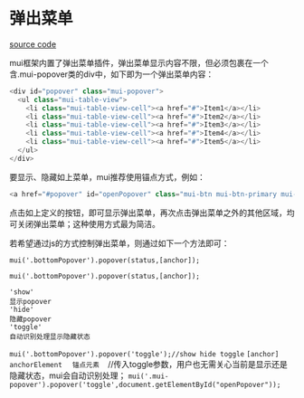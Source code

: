 # 弹出菜单

[source code](https://jsfiddle.net/badfl/xfjLc33y/)

mui框架内置了弹出菜单插件，弹出菜单显示内容不限，但必须包裹在一个含.mui-popover类的div中，如下即为一个弹出菜单内容：

```js
<div id="popover" class="mui-popover">
  <ul class="mui-table-view">
    <li class="mui-table-view-cell"><a href="#">Item1</a></li>
    <li class="mui-table-view-cell"><a href="#">Item2</a></li>
    <li class="mui-table-view-cell"><a href="#">Item3</a></li>
    <li class="mui-table-view-cell"><a href="#">Item4</a></li>
    <li class="mui-table-view-cell"><a href="#">Item5</a></li>
  </ul>
</div>
```

要显示、隐藏如上菜单，mui推荐使用锚点方式，例如：

```js
<a href="#popover" id="openPopover" class="mui-btn mui-btn-primary mui-btn-block">打开弹出菜单</a>

```

点击如上定义的按钮，即可显示弹出菜单，再次点击弹出菜单之外的其他区域，均可关闭弹出菜单；这种使用方式最为简洁。

若希望通过js的方式控制弹出菜单，则通过如下一个方法即可：

```
mui('.bottomPopover').popover(status,[anchor]);
```

```mui('.bottomPopover').popover(status,[anchor]);```
```
'show'
显示popover
'hide'
隐藏popover
'toggle'
自动识别处理显示隐藏状态
```

`mui('.bottomPopover').popover('toggle');//show hide toggle`
`[anchor]
anchorElement  ` `锚点元素` `
`
\/\/传入toggle参数，用户也无需关心当前是显示还是隐藏状态，mui会自动识别处理；
`mui('.mui-popover').popover('toggle',document.getElementById("openPopover"));`

